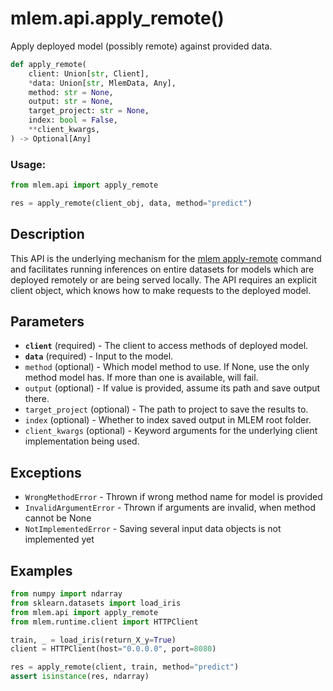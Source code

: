 # mlem.api.apply_remote()

Apply deployed model (possibly remote) against provided data.

```py
def apply_remote(
    client: Union[str, Client],
    *data: Union[str, MlemData, Any],
    method: str = None,
    output: str = None,
    target_project: str = None,
    index: bool = False,
    **client_kwargs,
) -> Optional[Any]
```

### Usage:

```py
from mlem.api import apply_remote

res = apply_remote(client_obj, data, method="predict")
```

## Description

This API is the underlying mechanism for the
[mlem apply-remote](/doc/command-reference/apply-remote) command and facilitates
running inferences on entire datasets for models which are deployed remotely or
are being served locally. The API requires an explicit client object, which
knows how to make requests to the deployed model.

## Parameters

- **`client`** (required) - The client to access methods of deployed model.
- **`data`** (required) - Input to the model.
- `method` (optional) - Which model method to use. If None, use the only method
  model has. If more than one is available, will fail.
- `output` (optional) - If value is provided, assume its path and save output
  there.
- `target_project` (optional) - The path to project to save the results to.
- `index` (optional) - Whether to index saved output in MLEM root folder.
- `client_kwargs` (optional) - Keyword arguments for the underlying client
  implementation being used.

## Exceptions

- `WrongMethodError` - Thrown if wrong method name for model is provided
- `InvalidArgumentError` - Thrown if arguments are invalid, when method cannot
  be None
- `NotImplementedError` - Saving several input data objects is not implemented
  yet

## Examples

```py
from numpy import ndarray
from sklearn.datasets import load_iris
from mlem.api import apply_remote
from mlem.runtime.client import HTTPClient

train, _ = load_iris(return_X_y=True)
client = HTTPClient(host="0.0.0.0", port=8080)

res = apply_remote(client, train, method="predict")
assert isinstance(res, ndarray)
```
